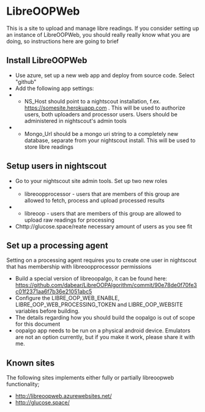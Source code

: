 # LibreOOPWeb

This is a site to upload and manage libre readings. 
If you consider setting up an instance of LibreOOPWeb, you should really really know what you are doing, so instructions here are going to brief

## Install LibreOOPWeb
* Use azure, set up a new web app and deploy from source code. Select "github"
* Add the following app settings:
* * NS_Host should point to a nightscout installation, f.ex. https://somesite.herokuapp.com . This will be used to authorize users, both uploaders and processor users. Users should be administered in nightscout's admin tools
* * Mongo_Url should be a mongo uri string to a completely new database, separate from your nightscout install. This will be used to store libre readings

## Setup users in nightscout
* Go to your nightscout site admin tools. Set up two new roles
* * libreoopprocessor - users that are members of this group are allowed to fetch, process and upload processed results
* * libreoop - users that are members of this group are allowed to upload raw readings for processing
* Chttp://glucose.space/reate necessary amount of users as you see fit

## Set up a processing agent
Setting on a processing agent requires you to create one user in nightscout that has membership with libreoopprocessor permissions
* Build a special version of libreoopalgo, it can be found here: https://github.com/dabear/LibreOOPAlgorithm/commit/90e78de0f70fe3c01f2371aa6f7b36e21051abc5
* Configure the LIBRE_OOP_WEB_ENABLE, LIBRE_OOP_WEB_PROCESSING_TOKEN and LIBRE_OOP_WEBSITE variables before building. 
* The details regarding how you should build the oopalgo is out of scope for this document
* oopalgo app needs to be run on a physical android device. Emulators are not an option currently, but if you make it work, please share it with me.

## Known sites
The following sites implements either fully or partially libreoopweb functionality;
* http://libreoopweb.azurewebsites.net/
* http://glucose.space/
